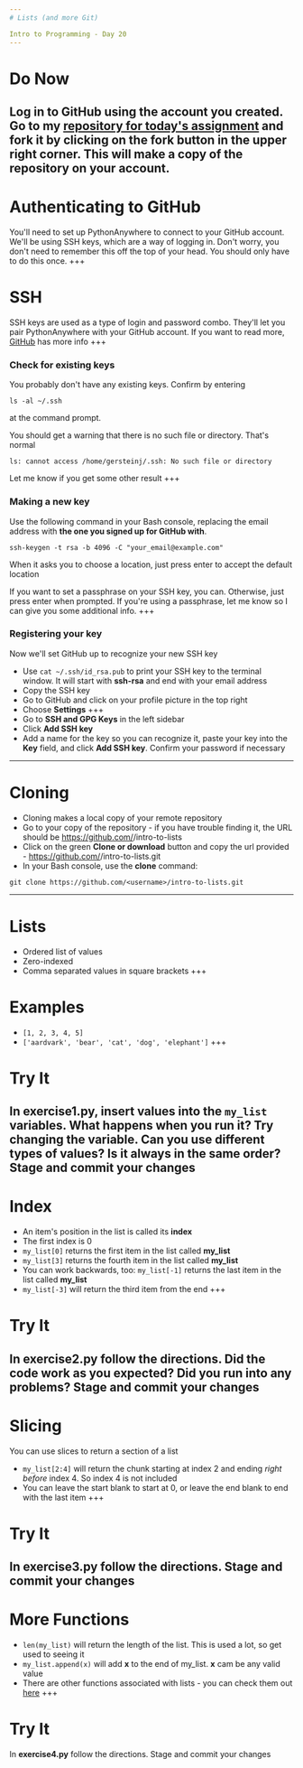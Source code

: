 ```yaml
---
# Lists (and more Git)

Intro to Programming - Day 20
---
```

# Do Now

Log in to GitHub using the account you created. Go to my [repository for today's assignment](https://github.com/UCMHS-Gerstein/intro-to-lists) and fork it by clicking on the fork button in the upper right corner. This will make a copy of the repository on your account.
---
# Authenticating to GitHub

You'll need to set up PythonAnywhere to connect to your GitHub account. We'll be using SSH keys, which are a way of logging in. Don't worry, you don't need to remember this off the top of your head. You should only have to do this once.
+++
# SSH

SSH keys are used as a type of login and password combo. They'll let you pair PythonAnywhere with your GitHub account. If you want to read more, [GitHub](https://help.github.com/articles/connecting-to-github-with-ssh/) has more info
+++
### Check for existing keys

You probably don't have any existing keys. Confirm by entering
```shell 
ls -al ~/.ssh
```
at the command prompt.

You should get a warning that there is no such file or directory. That's normal
```shell
ls: cannot access /home/gersteinj/.ssh: No such file or directory
```

Let me know if you get some other result
+++
### Making a new key

Use the following command in your Bash console, replacing the email address with **the one you signed up for GitHub with**.

```shell
ssh-keygen -t rsa -b 4096 -C "your_email@example.com"
```

When it asks you to choose a location, just press enter to accept the default location

If you want to set a passphrase on your SSH key, you can. Otherwise, just press enter when prompted. If you're using a passphrase, let me know so I can give you some additional info.
+++
### Registering your key

Now we'll set GitHub up to recognize your new SSH key

* Use `cat ~/.ssh/id_rsa.pub` to print your SSH key to the terminal window. It will start with **ssh-rsa** and end with your email address
* Copy the SSH key
* Go to GitHub and click on your profile picture in the top right
* Choose **Settings**
+++
* Go to **SSH and GPG Keys** in the left sidebar
* Click **Add SSH key**
* Add a name for the key so you can recognize it, paste your key into the **Key** field, and click **Add SSH key**. Confirm your password if necessary
---
# Cloning

* Cloning makes a local copy of your remote repository
* Go to your copy of the repository - if you have trouble finding it, the URL should be https://github.com/<username>/intro-to-lists
* Click on the green **Clone or download** button and copy the url provided - https://github.com/<username>/intro-to-lists.git
* In your Bash console, use the **clone** command:

```shell
git clone https://github.com/<username>/intro-to-lists.git
```
---
# Lists

* Ordered list of values
* Zero-indexed
* Comma separated values in square brackets
+++
# Examples

* `[1, 2, 3, 4, 5]`
* `['aardvark', 'bear', 'cat', 'dog', 'elephant']`
+++
# Try It

In **exercise1.py**, insert values into the `my_list` variables. What happens when you run it? Try changing the variable. Can you use different types of values? Is it always in the same order? Stage and commit your changes
---
# Index

* An item's position in the list is called its **index**
* The first index is 0
* `my_list[0]` returns the first item in the list called **my_list**
* `my_list[3]` returns the fourth item in the list called **my_list**
* You can work backwards, too: `my_list[-1]` returns the last item in the list called **my_list**
* `my_list[-3]` will return the third item from the end
+++
# Try It

In **exercise2.py** follow the directions. Did the code work as you expected? Did you run into any problems? Stage and commit your changes
---
# Slicing

You can use slices to return a section of a list

* `my_list[2:4]` will return the chunk starting at index 2 and ending *right before* index 4. So index 4 is not included
* You can leave the start blank to start at 0, or leave the end blank to end with the last item
+++
# Try It

In **exercise3.py** follow the directions. Stage and commit your changes
---
# More Functions

* `len(my_list)` will return the length of the list. This is used a lot, so get used to seeing it
* `my_list.append(x)` will add **x** to the end of my_list. **x** cam be any valid value
* There are other functions associated with lists - you can check them out [here](https://docs.python.org/3/tutorial/datastructures.html#more-on-lists)
+++
# Try It

In **exercise4.py** follow the directions. Stage and commit your changes